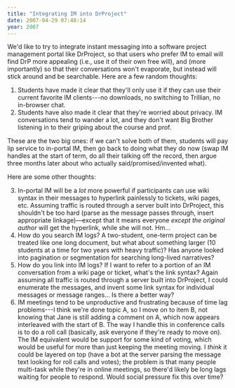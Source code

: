 ```yaml
---
title: "Integrating IM into DrProject"
date: 2007-04-29 07:48:14
year: 2007
---
```

We'd like to try to integrate instant messaging into a software project management portal like DrProject, so that users who prefer IM to email will find DrP more appealing (i.e., use it of their own free will), and (more importantly) so that their conversations won't evaporate, but instead will stick around and be searchable.  Here are a few random thoughts:
<ol>
	<li>Students have made it clear that they'll only use it if they can use their current favorite IM clients---no downloads, no switching to Trillian, no in-browser chat.</li>
	<li>Students have also made it clear that they're worried about privacy.  IM conversations tend to wander a lot, and they don't want Big Brother listening in to their griping about the course and prof.</li>
</ol>
These are the two big ones: if we can't solve both of them, students will pay lip service to in-portal IM, then go back to doing what they do now (swap IM handles at the start of term, do all their talking off the record, then argue three months later about who actually said/promised/invented what).

Here are some other thoughts:
<ol start="3">
	<li>In-portal IM will be a <em>lot</em> more powerful if participants can use wiki syntax in their messages to hyperlink painlessly to tickets, wiki pages, etc.  Assuming traffic is routed through a server built into DrProject, this shouldn't be too hard (parse as the message passes through, insert appropriate linkage)—except that it means everyone <em>except the original author</em> will get the hyperlink, while she will not.  Hm...</li>
	<li>How do you search IM logs?  A two-student, one-term project can be treated like one long document, but what about something larger (10 students at a time for two years with heavy traffic)?  Has anyone looked into pagination or segmentation for searching long-lived narratives?</li>
	<li>How do you link into IM logs?  If I want to refer to a portion of an IM conversation from a wiki page or ticket, what's the link syntax? Again assuming all traffic is routed through a server built into DrProject, I could enumerate the messages, and invent some link syntax for individual messages or message ranges...  Is there a better way?</li>
	<li>IM meetings tend to be unproductive and frustrating because of time lag problems---I think we're done topic A, so I move on to item B, not knowing that Jane is still adding a comment on A, which now appears interleaved with the start of B.  The way I handle this in conference calls is to do a roll call (basically, ask everyone if they're ready to move on).  The IM equivalent would be support for some kind of voting, which would be useful for more than just keeping the meeting moving.  I <em>think</em> it could be layered on top (have a bot at the server parsing the message text looking for roll calls and votes); the problem is that many people multi-task while they're in online meetings, so there'd likely be long lags waiting for people to respond.  Would social pressure fix this over time?</li>
</ol>
